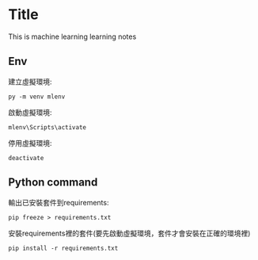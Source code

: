 # Title
This is machine learning learning notes

## Env
建立虛擬環境:
```
py -m venv mlenv
```

啟動虛擬環境:
```
mlenv\Scripts\activate
```

停用虛擬環境:
```
deactivate
```

## Python command
輸出已安裝套件到requirements:
```
pip freeze > requirements.txt
```

安裝requirements裡的套件(要先啟動虛擬環境，套件才會安裝在正確的環境裡)
```
pip install -r requirements.txt
```
